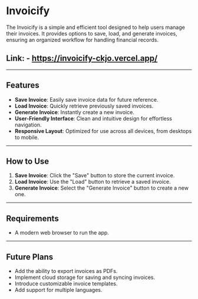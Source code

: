 # Invoicify 

The Invoicify is a simple and efficient tool designed to help users manage their invoices. It provides options to save, load, and generate invoices, ensuring an organized workflow for handling financial records.

## Link: - https://invoicify-ckjo.vercel.app/

---

## Features

- **Save Invoice**: Easily save invoice data for future reference.
- **Load Invoice**: Quickly retrieve previously saved invoices.
- **Generate Invoice**: Instantly create a new invoice.
- **User-Friendly Interface**: Clean and intuitive design for effortless navigation.
- **Responsive Layout**: Optimized for use across all devices, from desktops to mobile.

---

## How to Use

1. **Save Invoice**: Click the "Save" button to store the current invoice.
2. **Load Invoice**: Use the "Load" button to retrieve a saved invoice.
3. **Generate Invoice**: Select the "Generate Invoice" button to create a new one.

---

## Requirements

- A modern web browser to run the app.

---

## Future Plans

- Add the ability to export invoices as PDFs.
- Implement cloud storage for saving and syncing invoices.
- Introduce customizable invoice templates.
- Add support for multiple languages.
